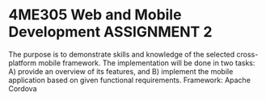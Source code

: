 # 4ME305 Web and Mobile Development ASSIGNMENT 2
The purpose is to demonstrate skills and knowledge of the selected cross-platform mobile framework. The implementation will be done in two tasks: A) provide an overview of its features, and B) implement the mobile application based on given functional requirements. Framework: Apache Cordova
